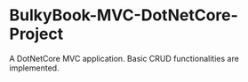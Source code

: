 # BulkyBook-MVC-DotNetCore-Project
A DotNetCore MVC application. Basic CRUD functionalities are implemented. 
